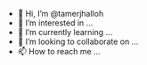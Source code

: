 - 👋 Hi, I’m @tamerjhalloh
- 👀 I’m interested in ...
- 🌱 I’m currently learning ...
- 💞️ I’m looking to collaborate on ...
- 📫 How to reach me ...

<!---
tamerjhalloh/tamerjhalloh is a ✨ special ✨ repository because its `README.md` (this file) appears on your GitHub profile.
You can click the Preview link to take a look at your changes.
--->

